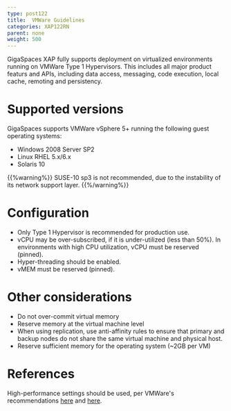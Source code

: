 ```yaml
---
type: post122
title:  VMWare Guidelines
categories: XAP122RN
parent: none
weight: 500
---
```



 

GigaSpaces XAP fully supports deployment on virtualized environments running on VMWare Type 1 Hypervisors. This includes all major product featurs and APIs, including data access, messaging, code execution, local cache, remoting and persistency.

# Supported versions

GigaSpaces supports VMWare vSphere 5+ running the following guest operating systems:

- Windows 2008 Server SP2
- Linux RHEL 5.x/6.x
- Solaris 10

{{%warning%}}
SUSE-10 sp3 is not recommended, due to the instability of its network support layer.
{{%/warning%}}

# Configuration

- Only Type 1 Hypervisor is recommended for production use.
- vCPU may be over-subscribed, if it is under-utilized (less than 50%). In environments with high CPU utilization, vCPU must be reserved (pinned).
- Hyper-threading should be enabled.
- vMEM must be reserved (pinned).

# Other considerations

- Do not over-commit virtual memory
- Reserve memory at the virtual machine level
- When using replication, use anti-affinity rules to ensure that primary and backup nodes do not share the same virtual machine and physical host.
- Reserve sufficient memory for the operating system (~2GB per VM)

# References

High-performance settings should be used, per VMWare's recommendations [here](http://www.vmware.com/pdf/Perf_Best_Practices_vSphere5.0.pdf) and [here](http://www.vmware.com/files/pdf/techpaper/VMW-Tuning-Latency-Sensitive-Workloads.pdf).



